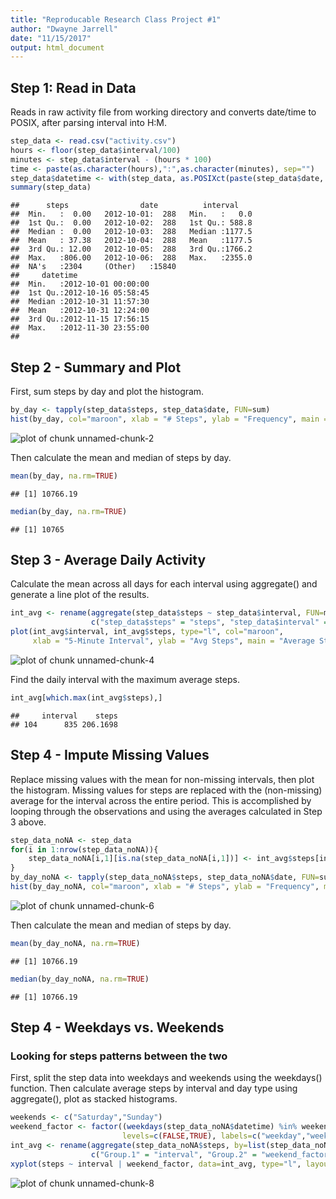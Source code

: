 ```yaml
---
title: "Reproducable Research Class Project #1"
author: "Dwayne Jarrell"
date: "11/15/2017"
output: html_document
---
```




## Step 1: Read in Data

Reads in raw activity file from working directory and converts date/time to POSIX, after parsing interval into H:M.


```r
step_data <- read.csv("activity.csv")
hours <- floor(step_data$interval/100)
minutes <- step_data$interval - (hours * 100)
time <- paste(as.character(hours),":",as.character(minutes), sep="")
step_data$datetime <- with(step_data, as.POSIXct(paste(step_data$date, time), format="%Y-%m-%d %H:%M"))
summary(step_data)
```

```
##      steps                date          interval     
##  Min.   :  0.00   2012-10-01:  288   Min.   :   0.0  
##  1st Qu.:  0.00   2012-10-02:  288   1st Qu.: 588.8  
##  Median :  0.00   2012-10-03:  288   Median :1177.5  
##  Mean   : 37.38   2012-10-04:  288   Mean   :1177.5  
##  3rd Qu.: 12.00   2012-10-05:  288   3rd Qu.:1766.2  
##  Max.   :806.00   2012-10-06:  288   Max.   :2355.0  
##  NA's   :2304     (Other)   :15840                   
##     datetime                  
##  Min.   :2012-10-01 00:00:00  
##  1st Qu.:2012-10-16 05:58:45  
##  Median :2012-10-31 11:57:30  
##  Mean   :2012-10-31 12:24:00  
##  3rd Qu.:2012-11-15 17:56:15  
##  Max.   :2012-11-30 23:55:00  
## 
```

## Step 2 - Summary and Plot

First, sum steps by day and plot the histogram.


```r
by_day <- tapply(step_data$steps, step_data$date, FUN=sum)
hist(by_day, col="maroon", xlab = "# Steps", ylab = "Frequency", main = "Steps by Day")
```

![plot of chunk unnamed-chunk-2](figure/unnamed-chunk-2-1.png)

Then calculate the mean and median of steps by day.


```r
mean(by_day, na.rm=TRUE)
```

```
## [1] 10766.19
```

```r
median(by_day, na.rm=TRUE)
```

```
## [1] 10765
```

## Step 3 - Average Daily Activity

Calculate the mean across all days for each interval using aggregate() and generate a line plot of the results.


```r
int_avg <- rename(aggregate(step_data$steps ~ step_data$interval, FUN=mean, na.rm=TRUE),
                  c("step_data$steps" = "steps", "step_data$interval" = "interval"))
plot(int_avg$interval, int_avg$steps, type="l", col="maroon",
     xlab = "5-Minute Interval", ylab = "Avg Steps", main = "Average Steps by Time Interval")
```

![plot of chunk unnamed-chunk-4](figure/unnamed-chunk-4-1.png)

Find the daily interval with the maximum average steps.


```r
int_avg[which.max(int_avg$steps),]
```

```
##     interval    steps
## 104      835 206.1698
```

## Step 4 - Impute Missing Values

Replace missing values with the mean for non-missing intervals, then plot the histogram.
Missing values for steps are replaced with the (non-missing) average for the interval across the entire period.
This is accomplished by looping through the observations and using the averages calculated in Step 3 above.


```r
step_data_noNA <- step_data
for(i in 1:nrow(step_data_noNA)){
    step_data_noNA[i,1][is.na(step_data_noNA[i,1])] <- int_avg$steps[int_avg$interval==step_data_noNA[i,3]]
}
by_day_noNA <- tapply(step_data_noNA$steps, step_data_noNA$date, FUN=sum)
hist(by_day_noNA, col="maroon", xlab = "# Steps", ylab = "Frequency", main = "Steps by Day")
```

![plot of chunk unnamed-chunk-6](figure/unnamed-chunk-6-1.png)

Then calculate the mean and median of steps by day.


```r
mean(by_day_noNA, na.rm=TRUE)
```

```
## [1] 10766.19
```

```r
median(by_day_noNA, na.rm=TRUE)
```

```
## [1] 10766.19
```

## Step 4 - Weekdays vs. Weekends
### Looking for steps patterns between the two

First, split the step data into weekdays and weekends using the weekdays() function.
Then calculate average steps by interval and day type using aggregate(), plot as stacked histograms.


```r
weekends <- c("Saturday","Sunday")
weekend_factor <- factor((weekdays(step_data_noNA$datetime) %in% weekends),
                         levels=c(FALSE,TRUE), labels=c("weekday","weekend"))
int_avg <- rename(aggregate(step_data_noNA$steps, by=list(step_data_noNA$interval, weekend_factor), FUN=mean),
                  c("Group.1" = "interval", "Group.2" = "weekend_factor", "x" = "steps"))
xyplot(steps ~ interval | weekend_factor, data=int_avg, type="l", layout=c(1,2))
```

![plot of chunk unnamed-chunk-8](figure/unnamed-chunk-8-1.png)
